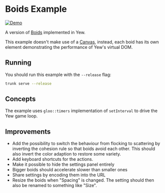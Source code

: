 # Boids Example

[![Demo](https://img.shields.io/website?label=demo&url=https%3A%2F%2Fexamples.yew.rs%2Fboids)](https://examples.yew.rs/boids)

A version of [Boids](https://en.wikipedia.org/wiki/Boids) implemented in Yew.

This example doesn't make use of a [Canvas](https://developer.mozilla.org/en-US/docs/Web/API/Canvas_API),
instead, each boid has its own element demonstrating the performance of Yew's virtual DOM.

## Running

You should run this example with the `--release` flag:

```bash
trunk serve --release
```

## Concepts

The example uses `gloo::timers` implementation of `setInterval` to drive the Yew game loop.

## Improvements

- Add the possibility to switch the behaviour from flocking to scattering by inverting the cohesion rule so that boids avoid each other.
  This should also invert the color adaption to restore some variety.
- Add keyboard shortcuts for the actions.
- Make it possible to hide the settings panel entirely
- Bigger boids should accelerate slower than smaller ones
- Share settings by encoding them into the URL
- Resize the boids when "Spacing" is changed.
  The setting should then also be renamed to something like "Size".
